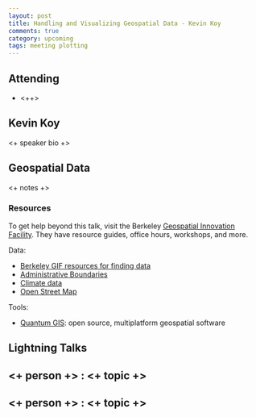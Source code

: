 ```yaml
---
layout: post
title: Handling and Visualizing Geospatial Data - Kevin Koy
comments: true
category: upcoming
tags: meeting plotting
---
```



## Attending

- <++>


## Kevin Koy

<+ speaker bio +> 

## Geospatial Data

<+ notes +>

### Resources 
To get help beyond this talk, visit the Berkeley [Geospatial Innovation Facility](http://gif.berkeley.edu). They have resource guides, office hours, workshops, and more.

Data:
* [Berkeley GIF resources for finding data](http://gif.berkeley.edu/resources/data.html)
* [Administrative Boundaries](http://www.gadm.org)
* [Climate data](http://www.prism.oregonstate.edu)
* [Open Street Map](http://openstreetmap.org)

Tools:
* [Quantum GIS](http://www.qgis.org/en/site/): open source, multiplatform geospatial software

## Lightning Talks 

## <+ person +> : <+ topic +>

## <+ person +> : <+ topic +>


[code]: https://github.com/thehackerwithin/berkeley/tree/master/topic "Code Examples" 
